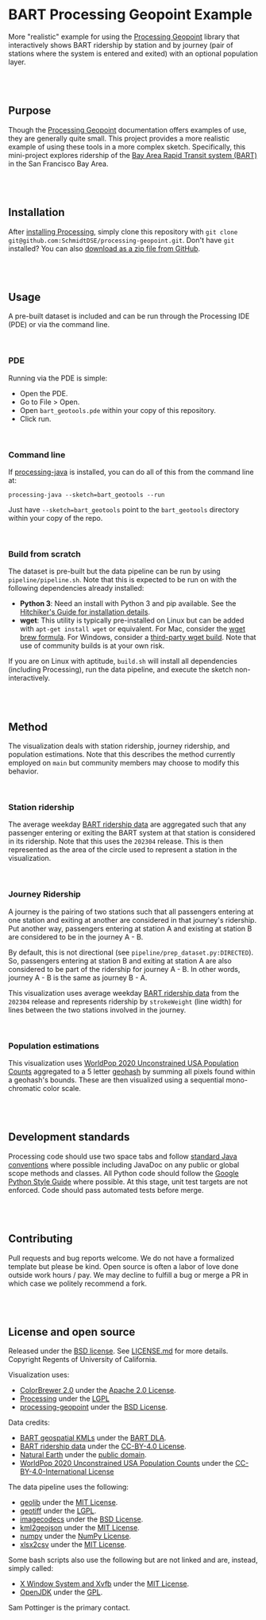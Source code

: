 # BART Processing Geopoint Example
More "realistic" example for using the [Processing Geopoint](https://github.com/SchmidtDSE/processing-geopoint) library that interactively shows BART ridership by station and by journey (pair of stations where the system is entered and exited) with an optional population layer.

<br>
<br>

## Purpose
Though the [Processing Geopoint](https://github.com/SchmidtDSE/processing-geopoint) documentation offers examples of use, they are generally quite small. This project provides a more realistic example of using these tools in a more complex sketch. Specifically, this mini-project explores ridership of the [Bay Area Rapid Transit system (BART)](https://bart.gov) in the San Francisco Bay Area.

<br>
<br>

## Installation
After [installing Processing](https://processing.org/download), simply clone this repository with `git clone git@github.com:SchmidtDSE/processing-geopoint.git`. Don't have `git` installed? You can also [download as a zip file from GitHub](https://github.com/SchmidtDSE/processing-geopoint/archive/refs/heads/main.zip).

<br>
<br>

## Usage
A pre-built dataset is included and can be run through the Processing IDE (PDE) or via the command line.

<br>

### PDE
Running via the PDE is simple:

 - Open the PDE.
 - Go to File > Open.
 - Open `bart_geotools.pde` within your copy of this repository.
 - Click run.

<br>

### Command line
If [processing-java]() is installed, you can do all of this from the command line at:

```
processing-java --sketch=bart_geotools --run
```

Just have `--sketch=bart_geotools` point to the `bart_geotools` directory within your copy of the repo.

<br>

### Build from scratch
The dataset is pre-built but the data pipeline can be run by using `pipeline/pipeline.sh`. Note that this is expected to be run on with the following dependencies already installed:

 - **Python 3**: Need an install with Python 3 and pip available. See the [Hitchiker's Guide for installation details](https://docs.python-guide.org/starting/installation/).
 - **wget**: This utility is typically pre-installed on Linux but can be added with `apt-get install wget` or equivalent. For Mac, consider the [wget brew formula](https://formulae.brew.sh/formula/wget). For Windows, consider a [third-party wget build](https://eternallybored.org/misc/wget/). Note that use of community builds is at your own risk.

If you are on Linux with aptitude, `build.sh` will install all dependencies (including Processing), run the data pipeline, and execute the sketch non-interactively.

<br>
<br>

## Method
The visualization deals with station ridership, journey ridership, and population estimations. Note that this describes the method currently employed on `main` but community members may choose to modify this behavior.

<br>

### Station ridership
The average weekday [BART ridership data](https://www.bart.gov/about/reports/ridership) are aggregated such that any passenger entering or exiting the BART system at that station is considered in its ridership. Note that this uses the `202304` release. This is then represented as the area of the circle used to represent a station in the visualization.

<br>

### Journey Ridership
A journey is the pairing of two stations such that all passengers entering at one station and exiting at another are considered in that journey's ridership. Put another way, passengers entering at station A and existing at station B are considered to be in the journey A - B.

By default, this is not directional (see `pipeline/prep_dataset.py:DIRECTED`). So, passengers entering at station B and exiting at station A are also considered to be part of the ridership for journey A - B. In other words, journey A - B is the same as journey B - A.

This visualization uses average weekday [BART ridership data](https://www.bart.gov/about/reports/ridership) from the `202304` release and represents ridership by `strokeWeight` (line width) for lines between the two stations involved in the journey.

<br>

### Population estimations
This visualization uses [WorldPop 2020 Unconstrained USA Population Counts](https://hub.worldpop.org/geodata/summary?id=29755) aggregated to a 5 letter [geohash](https://en.wikipedia.org/wiki/Geohash) by summing all pixels found within a geohash's bounds. These are then visualized using a sequential mono-chromatic color scale.

<br>
<br>

## Development standards
Processing code should use two space tabs and follow [standard Java conventions](https://google.github.io/styleguide/javaguide.html) where possible including JavaDoc on any public or global scope methods and classes. All Python code should follow the [Google Python Style Guide](https://google.github.io/styleguide/pyguide.html) where possible. At this stage, unit test targets are not enforced. Code should pass automated tests before merge.

<br>
<br>

## Contributing
Pull requests and bug reports welcome. We do not have a formalized template but please be kind. Open source is often a labor of love done outside work hours / pay. We may decline to fulfill a bug or merge a PR in which case we politely recommend a fork.

<br>
<br>

## License and open source
Released under the [BSD license](https://opensource.org/license/BSD-3-clause/). See [LICENSE.md](https://github.com/SchmidtDSE/afscgap/blob/main/LICENSE.md) for more details. Copyright Regents of University of California.

Visualization uses:

 - [ColorBrewer 2.0](https://colorbrewer2.org) under the [Apache 2.0 License](https://github.com/axismaps/colorbrewer/blob/master/LICENCE.txt).
 - [Processing](https://processing.org/) under the [LGPL](https://github.com/processing/processing4/blob/main/LICENSE.md)
 - [processing-geopoint](https://github.com/SchmidtDSE/processing-geopoint) under the [BSD License](https://github.com/SchmidtDSE/processing-geopoint/blob/main/LICENSE.md).

Data credits:

 - [BART geospatial KMLs](https://www.bart.gov/schedules/developers/geo) under the [BART DLA](https://www.bart.gov/schedules/developers/developer-license-agreement).
 - [BART ridership data](https://www.bart.gov/about/reports/ridership) under the [CC-BY-4.0 License](http://opendefinition.org/licenses/cc-by/).
 - [Natural Earth](https://www.naturalearthdata.com/downloads/50m-physical-vectors/) under the [public domain](https://www.naturalearthdata.com/about/terms-of-use/).
 - [WorldPop 2020 Unconstrained USA Population Counts](https://hub.worldpop.org/geodata/summary?id=29755) under the [CC-BY-4.0-International License](https://creativecommons.org/licenses/by/4.0/)

The data pipeline uses the following:

 - [geolib](https://github.com/joyanujoy/geolib) under the [MIT License](https://github.com/joyanujoy/geolib/blob/master/LICENSE).
 - [geotiff](https://github.com/KipCrossing/geotiff) under the [LGPL](https://github.com/KipCrossing/geotiff/blob/main/LICENSE).
 - [imagecodecs](https://pypi.org/project/imagecodecs/) under the [BSD License](https://github.com/cgohlke/imagecodecs/blob/master/LICENSE).
 - [kml2geojson](https://github.com/mrcagney/kml2geojson) under the [MIT License](https://github.com/mrcagney/kml2geojson/blob/master/LICENSE.txt).
 - [numpy](https://numpy.org/) under the [NumPy License](https://numpy.org/doc/stable/license.html#numpy-license).
 - [xlsx2csv](https://github.com/dilshod/xlsx2csv) under the [MIT License](https://github.com/dilshod/xlsx2csv/blob/master/LICENSE.txt).

Some bash scripts also use the following but are not linked and are, instead, simply called:

 - [X Window System and Xvfb](https://www.x.org/wiki/) under the [MIT License](https://x.org/releases/X11R7.7/doc/xorg-docs/License.html).
 - [OpenJDK](https://openjdk.org/) under the [GPL](https://github.com/openjdk/jdk/blob/master/LICENSE).

Sam Pottinger is the primary contact.
